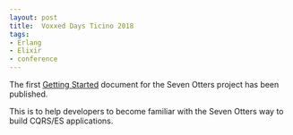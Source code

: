 ```yaml
---
layout: post
title:  Voxxed Days Ticino 2018
tags:
- Erlang
- Elixir
- conference
---
```

<p>The first <a href="https://hexdocs.pm/seven/getting_started.html">Getting Started</a> document for the Seven Otters project has been published.</p>
<p>This is to help developers to become familiar with the Seven Otters way to build CQRS/ES applications.</p>
